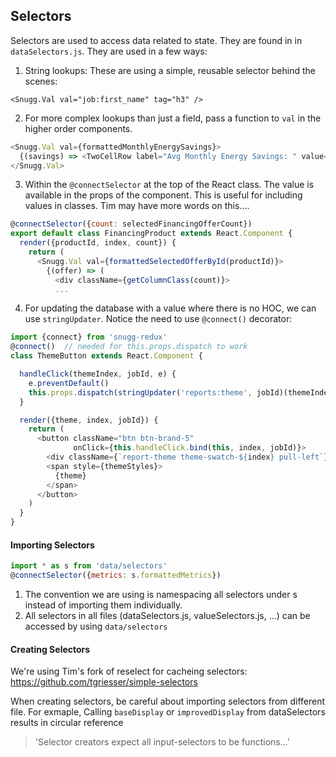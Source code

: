 ## Selectors

Selectors are used to access data related to state. They are found in in `dataSelectors.js`. They are used in a few ways:

1. String lookups: These are using a simple, reusable selector behind the scenes:

  ```
  <Snugg.Val val="job:first_name" tag="h3" />
  ```

2. For more complex lookups than just a field, pass a function to `val` in the higher order components.

  ```js
  <Snugg.Val val={formattedMonthlyEnergySavings}>
    {(savings) => <TwoCellRow label="Avg Monthly Energy Savings: " value={savings} />}
  </Snugg.Val>
  ```

3. Within the `@connectSelector` at the top of the React class. The value is available in the props of the component. This is useful for including values in classes. Tim may have more words on this....

  ```js
  @connectSelector({count: selectedFinancingOfferCount})
  export default class FinancingProduct extends React.Component {
    render({productId, index, count}) {
      return (
        <Snugg.Val val={formattedSelectedOfferById(productId)}>
          {(offer) => (
            <div className={getColumnClass(count)}>
            ...
  ```

4. For updating the database with a value where there is no HOC, we can use  `stringUpdater`. Notice the need to use `@connect()` decorator:

  ```js
  import {connect} from 'snugg-redux'
  @connect()  // needed for this.props.dispatch to work
  class ThemeButton extends React.Component {

    handleClick(themeIndex, jobId, e) {
      e.preventDefault()
      this.props.dispatch(stringUpdater('reports:theme', jobId)(themeIndex))
    }

    render({theme, index, jobId}) {
      return (
        <button className="btn btn-brand-5"
                onClick={this.handleClick.bind(this, index, jobId)}>
          <div className={`report-theme theme-swatch-${index} pull-left`} />
          <span style={themeStyles}>
            {theme}
          </span>
        </button>
      )
    }
  }
  ```

#### Importing Selectors
```js
import * as s from 'data/selectors'
@connectSelector({metrics: s.formattedMetrics})
```
1. The convention we are using is namespacing all selectors under s instead of importing them individually.
2. All selectors in all files (dataSelectors.js, valueSelectors.js, ...) can be accessed by using `data/selectors`

#### Creating Selectors
We're using Tim's fork of reselect for cacheing selectors: https://github.com/tgriesser/simple-selectors

When creating selectors, be careful about importing selectors from different file. For exmaple, Calling `baseDisplay` or `improvedDisplay` from dataSelectors results in circular reference
> 'Selector creators expect all input-selectors to be functions...'




